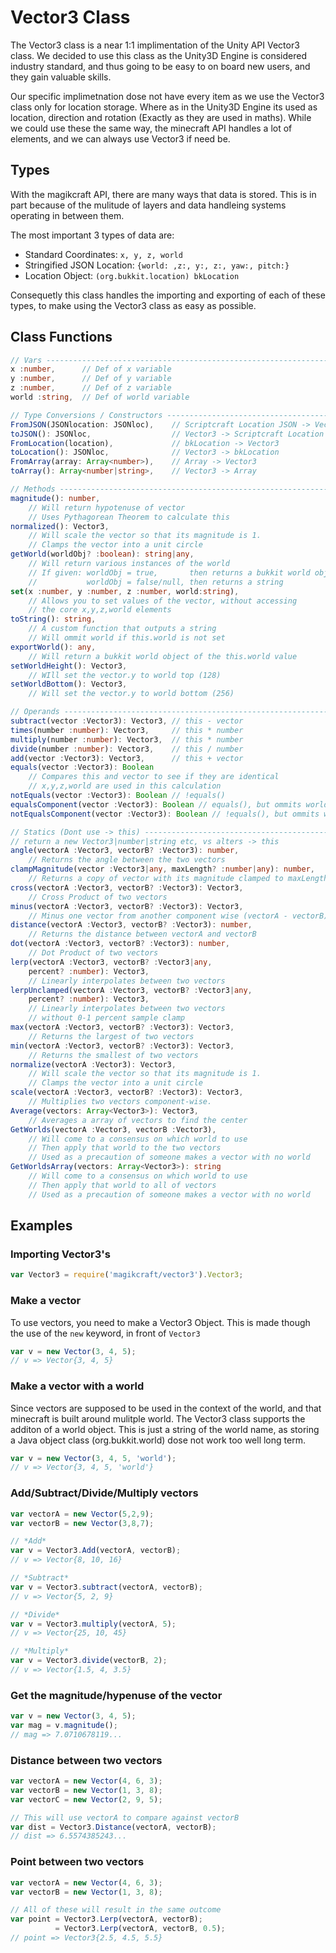 # Vector3 Class

The Vector3 class is a near 1:1 implimentation of the Unity API Vector3 class. We decided to use this class as the Unity3D Engine is considered industry standard, and thus going to be easy to on board new users, and they gain valuable skills.

Our specific implimetnation dose not have every item as we use the Vector3 class only for location storage. Where as in the Unity3D Engine its used as location, direction and rotation (Exactly as they are used in maths). While we could use these the same way, the minecraft API handles a lot of elements, and we can always use Vector3 if need be.

## Types

With the magikcraft API, there are many ways that data is stored. This is in part because of the mulitude of layers and data handleing systems operating in between them.

The most important 3 types of data are:
* Standard Coordinates: `x, y, z, world`
* Stringified JSON Location: `{world: ,z:, y:, z:, yaw:, pitch:}`
* Location Object: `(org.bukkit.location) bkLocation`

Consequetly this class handles the importing and exporting of each of these types, to make using the Vector3 class as easy as possible.

## Class Functions

```typescript
// Vars -------------------------------------------------------------------
x :number,      // Def of x variable
y :number,      // Def of y variable
z :number,      // Def of z variable
world :string,  // Def of world variable

// Type Conversions / Constructors ----------------------------------------
FromJSON(JSONlocation: JSONloc),    // Scriptcraft Location JSON -> Vector3
toJSON(): JSONloc,                  // Vector3 -> Scriptcraft Location JSON
FromLocation(location),             // bkLocation -> Vector3
toLocation(): JSONloc,              // Vector3 -> bkLocation
FromArray(array: Array<number>),    // Array -> Vector3
toArray(): Array<number|string>,    // Vector3 -> Array

// Methods ----------------------------------------------------------------
magnitude(): number, 
    // Will return hypotenuse of vector
    // Uses Pythagorean Theorem to calculate this
normalized(): Vector3, 
    // Will scale the vector so that its magnitude is 1.
    // Clamps the vector into a unit circle
getWorld(worldObj? :boolean): string|any,
    // Will return various instances of the world
    // If given: worldObj = true,       then returns a bukkit world object
    //           worldObj = false/null, then returns a string
set(x :number, y :number, z :number, world:string),
    // Allows you to set values of the vector, without accessing
    // the core x,y,z,world elements
toString(): string,
    // A custom function that outputs a string
    // Will ommit world if this.world is not set
exportWorld(): any,
    // Will return a bukkit world object of the this.world value
setWorldHeight(): Vector3,
    // WIll set the vector.y to world top (128)
setWorldBottom(): Vector3,
    // Will set the vector.y to world bottom (256)

// Operands ---------------------------------------------------------------
subtract(vector :Vector3): Vector3, // this - vector
times(number :number): Vector3,     // this * number
multiply(number :number): Vector3,  // this * number
divide(number :number): Vector3,    // this / number
add(vector :Vector3): Vector3,      // this + vector
equals(vector :Vector3): Boolean 
    // Compares this and vector to see if they are identical
    // x,y,z,world are used in this calculation
notEquals(vector :Vector3): Boolean // !equals()
equalsComponent(vector :Vector3): Boolean // equals(), but ommits world
notEqualsComponent(vector :Vector3): Boolean // !equals(), but ommits world

// Statics (Dont use -> this) ---------------------------------------------
// return a new Vector3|number|string etc, vs alters -> this
angle(vectorA :Vector3, vectorB? :Vector3): number,
    // Returns the angle between the two vectors
clampMagnitude(vector :Vector3|any, maxLength? :number|any): number,
    // Returns a copy of vector with its magnitude clamped to maxLength
cross(vectorA :Vector3, vectorB? :Vector3): Vector3,
    // Cross Product of two vectors
minus(vectorA :Vector3, vectorB? :Vector3): Vector3,
    // Minus one vector from another component wise (vectorA - vectorB)
distance(vectorA :Vector3, vectorB? :Vector3): number,
    // Returns the distance between vectorA and vectorB
dot(vectorA :Vector3, vectorB? :Vector3): number,
    // Dot Product of two vectors
lerp(vectorA :Vector3, vectorB? :Vector3|any,
    percent? :number): Vector3,
    // Linearly interpolates between two vectors
lerpUnclamped(vectorA :Vector3, vectorB? :Vector3|any, 
    percent? :number): Vector3,
    // Linearly interpolates between two vectors
    // without 0-1 percent sample clamp
max(vectorA :Vector3, vectorB? :Vector3): Vector3,
    // Returns the largest of two vectors
min(vectorA :Vector3, vectorB? :Vector3): Vector3,
    // Returns the smallest of two vectors
normalize(vectorA :Vector3): Vector3,
    // Will scale the vector so that its magnitude is 1.
    // Clamps the vector into a unit circle
scale(vectorA :Vector3, vectorB? :Vector3): Vector3,
    // Multiplies two vectors component-wise.
Average(vectors: Array<Vector3>): Vector3,
    // Averages a array of vectors to find the center
GetWorlds(vectorA :Vector3, vectorB :Vector3),
    // Will come to a consensus on which world to use
    // Then apply that world to the two vectors
    // Used as a precaution of someone makes a vector with no world
GetWorldsArray(vectors: Array<Vector3>): string
    // Will come to a consensus on which world to use
    // Then apply that world to all of vectors
    // Used as a precaution of someone makes a vector with no world
```

## Examples

### Importing Vector3's
```javascript
var Vector3 = require('magikcraft/vector3').Vector3;
```

### Make a vector
To use vectors, you need to make a Vector3 Object. This is made though the use of the `new` keyword, in front of `Vector3`
```javascript
var v = new Vector(3, 4, 5);
// v => Vector{3, 4, 5}
```

### Make a vector with a world
Since vectors are supposed to be used in the context of the world, and that minecraft is built around mulitple world. The Vector3 class supports the additon of a world object. This is just a string of the world name, as storing a Java object class (org.bukkit.world) dose not work too well long term.
```javascript
var v = new Vector(3, 4, 5, 'world');
// v => Vector{3, 4, 5, 'world'}
```

### Add/Subtract/Divide/Multiply vectors
```javascript
var vectorA = new Vector(5,2,9);
var vectorB = new Vector(3,8,7);

// *Add*
var v = Vector3.Add(vectorA, vectorB);
// v => Vector{8, 10, 16}

// *Subtract*
var v = Vector3.subtract(vectorA, vectorB);
// v => Vector{5, 2, 9}

// *Divide*
var v = Vector3.multiply(vectorA, 5);
// v => Vector{25, 10, 45}

// *Multiply*
var v = Vector3.divide(vectorB, 2);
// v => Vector{1.5, 4, 3.5}
```

### Get the magnitude/hypenuse of the vector
```javascript
var v = new Vector(3, 4, 5);
var mag = v.magnitude();
// mag => 7.0710678119...
```

### Distance between two vectors
```javascript
var vectorA = new Vector(4, 6, 3);
var vectorB = new Vector(1, 3, 8);
var vectorC = new Vector(2, 9, 5);

// This will use vectorA to compare against vectorB
var dist = Vector3.Distance(vectorA, vectorB);
// dist => 6.5574385243...
```

### Point between two vectors
```javascript
var vectorA = new Vector(4, 6, 3);
var vectorB = new Vector(1, 3, 8);

// All of these will result in the same outcome
var point = Vector3.Lerp(vectorA, vectorB);
          = Vector3.Lerp(vectorA, vectorB, 0.5);
// point => Vector3{2.5, 4.5, 5.5}
```